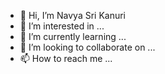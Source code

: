 - 👋 Hi, I’m Navya Sri Kanuri
- 👀 I’m interested in ...
- 🌱 I’m currently learning ...
- 💞️ I’m looking to collaborate on ...
- 📫 How to reach me ...

<!---
Navya-chocolate/Navya-chocolate is a ✨ special ✨ repository because its `README.md` (this file) appears on your GitHub profile.
You can click the Preview link to take a look at your changes.
--->
